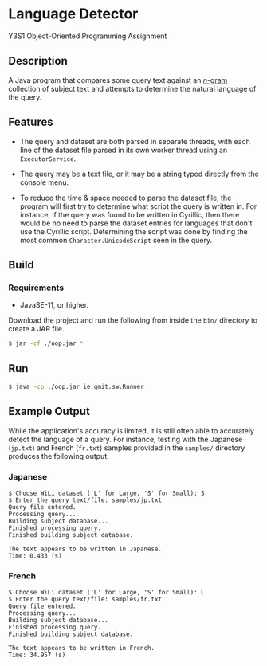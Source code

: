 # Language Detector

Y3S1 Object-Oriented Programming Assignment

## Description

A Java program that compares some query text against an [*n*-gram](https://en.wikipedia.org/wiki/N-gram) collection of subject text and attempts to determine the natural language of the query.

## Features

- The query and dataset are both parsed in separate threads, with each line of the dataset file parsed in its own worker thread using an `ExecutorService`.

- The query may be a text file, or it may be a string typed directly from the console menu.

- To reduce the time & space needed to parse the dataset file, the program will first try to determine what script the query is written in. For instance, if the query was found to be written in Cyrillic, then there would be no need to parse the dataset entries for languages that don't use the Cyrillic script. Determining the script was done by finding the most common `Character.UnicodeScript` seen in the query.

## Build

### Requirements

- JavaSE-11, or higher.

Download the project and run the following from inside the `bin/` directory to create a JAR file.

```sh
$ jar -cf ./oop.jar *
```

## Run

```sh
$ java -cp ./oop.jar ie.gmit.sw.Runner
```

## Example Output

While the application's accuracy is limited, it is still often able to accurately detect the language of a query. For instance, testing with the Japanese (`jp.txt`) and French (`fr.txt`) samples provided in the `samples/` directory produces the following output.

### Japanese

```
$ Choose WiLi dataset ('L' for Large, 'S' for Small): S
$ Enter the query text/file: samples/jp.txt
Query file entered.
Processing query...
Building subject database...
Finished processing query.
Finished building subject database.

The text appears to be written in Japanese.
Time: 0.433 (s)
```

### French

```
$ Choose WiLi dataset ('L' for Large, 'S' for Small): L
$ Enter the query text/file: samples/fr.txt
Query file entered.
Processing query...
Building subject database...
Finished processing query.
Finished building subject database.

The text appears to be written in French.
Time: 34.957 (s)
```
